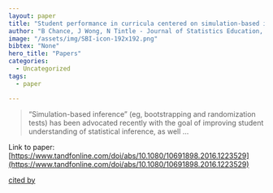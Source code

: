 ```yaml
---
layout: paper
title: "Student performance in curricula centered on simulation-based inference: A preliminary report"
author: "B Chance, J Wong, N Tintle - Journal of Statistics Education, 2016 - Taylor & Francis"
image: "/assets/img/SBI-icon-192x192.png"
bibtex: "None"
hero_title: "Papers"
categories:
  - Uncategorized
tags:
  - paper

---
```

>“Simulation-based inference” (eg, bootstrapping and randomization tests) has been advocated recently with the goal of improving student understanding of statistical inference, as well …

Link to paper: [https://www.tandfonline.com/doi/abs/10.1080/10691898.2016.1223529](https://www.tandfonline.com/doi/abs/10.1080/10691898.2016.1223529)

[cited by](https://scholar.google.com/scholar?cites=15010801588867838552&as_sdt=2005&sciodt=0,5&hl=en&num=20)
